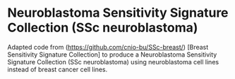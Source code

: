 # Neuroblastoma Sensitivity Signature Collection (SSc neuroblastoma)

Adapted code from (https://github.com/cnio-bu/SSc-breast/) [Breast Sensitivity Signature Collection] to produce a Neuroblastoma Sensitivity Signature Collection (SSc neuroblastoma) using neuroblastoma cell lines instead of breast cancer cell lines. 
